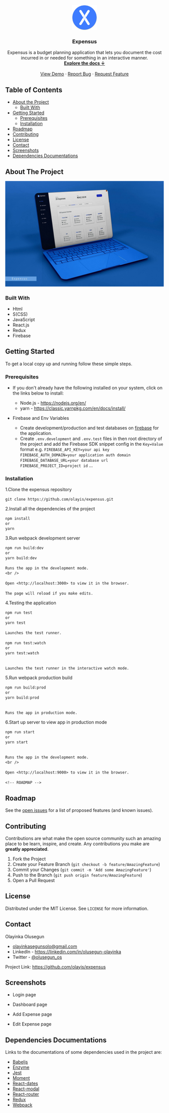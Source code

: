 <!-- PROJECT LOGO -->
<br />
<p align="center">
  <img src="public/android-chrome-512x512.png" alt="Logo" width="80" height="80">
  
  <h3 align="center">Expensus</h3>

  <p align="center">
    Expensus is a budget planning application that lets you document the cost incurred in or needed for something in an interactive manner.
    <br />
    <a href="#table-of-contents"><strong>Explore the docs ↓</strong></a>
    <br />
    <br />
    <a href="https://expensus.herokuapp.com" target="_blank">View Demo</a>
    ·
    <a href="https://github.com/olayis/expensus/issues">Report Bug</a>
    ·
    <a href="https://github.com/olayis/expensus/issues">Request Feature</a>
  </p>
</p>

<!-- TABLE OF CONTENTS -->

## Table of Contents

- [About the Project](#about-the-project)
  - [Built With](#built-with)
- [Getting Started](#getting-started)
  - [Prerequisites](#prerequisites)
  - [Installation](#installation)
- [Roadmap](#roadmap)
- [Contributing](#contributing)
- [License](#license)
- [Contact](#contact)
- [Screenshots](#screenshots)
- [Dependencies Documentations](#dependencies-documentations)

<!-- ABOUT THE PROJECT -->

## About The Project

<img src="public/img/screenshot.jpg" alt="Screenshot" style="max-width: 100%; height: auto;">

### Built With

- Html
- S(CSS)
- JavaScript
- React.js
- Redux
- Firebase

<!-- GETTING STARTED -->

## Getting Started

To get a local copy up and running follow these simple steps.

### Prerequisites

- If you don't already have the following installed on your system, click on the links below to install:

  - Node.js - <https://nodejs.org/en/>
  - yarn - <https://classic.yarnpkg.com/en/docs/install/>

- Firebase and Env Variables

  - Create development/production and test databases on [firebase](https://console.firebase.google.com/) for the application.
  - Create `.env.development` and `.env.test` files in then root directory of the project and add the Firebase SDK snippet config in
    the `Key=Value` format e.g.
    `FIREBASE_API_KEY=your api key`
    `FIREBASE_AUTH_DOMAIN=your application auth domain`
    `FIREBASE_DATABASE_URL=your database url`
    `FIREBASE_PROJECT_ID=project id`
    ...

### Installation

1.Clone the expensus repository
    
    git clone https://github.com/olayis/expensus.git

2.Install all the dependencies of the project

    npm install 
    or 
    yarn

3.Run webpack development server
    
    npm run build:dev
    or    
    yarn build:dev

    Runs the app in the development mode.
    <br />

    Open <http://localhost:3000> to view it in the browser.

    The page will reload if you make edits.

4.Testing the application
    
    npm run test
    or
    yarn test    

    Launches the test runner.

    npm run test:watch
    or
    yarn test:watch
    

    Launches the test runner in the interactive watch mode.

5.Run webpack production build

    npm run build:prod
    or
    yarn build:prod
    

    Runs the app in production mode.

6.Start up server to view app in production mode

    npm run start
    or
    yarn start    
    

    Runs the app in the development mode.
    <br />

    Open <http://localhost:9000> to view it in the browser.

    <!-- ROADMAP -->

## Roadmap

See the [open issues](https://github.com/olayis/expensus/issues) for a list of proposed features (and known issues).

<!-- CONTRIBUTING -->

## Contributing

Contributions are what make the open source community such an amazing place to be learn, inspire, and create. Any contributions you make are **greatly appreciated**.

1. Fork the Project
2. Create your Feature Branch (`git checkout -b feature/AmazingFeature`)
3. Commit your Changes (`git commit -m 'Add some AmazingFeature'`)
4. Push to the Branch (`git push origin feature/AmazingFeature`)
5. Open a Pull Request

<!-- LICENSE -->

## License

Distributed under the MIT License. See `LICENSE` for more information.

<!-- CONTACT -->

## Contact

Olayinka Olusegun

- olayinkasegunsolo@gmail.com
- LinkedIn - <https://linkedin.com/in/olusegun-olayinka>
- Twitter - [@olusegun_os](https://twitter.com/olusegun_os)

Project Link: <https://github.com/olayis/expensus>

## Screenshots

- Login page

- Dashboard page

- Add Expense page

- Edit Expense page

## Dependencies Documentations

Links to the documentations of some dependencies used in the project are:

- [Babeljs](https://babeljs.io/docs/en/)
- [Enzyme](https://enzymejs.github.io/enzyme/docs/api/)
- [Jest](https://jestjs.io/docs/en/getting-started)
- [Moment](https://momentjs.com/docs/)
- [React-dates](https://github.com/airbnb/react-dates)
- [React-modal](https://www.npmjs.com/package/react-modal#api-documentation)
- [React-router](https://reactrouter.com/web/guides/quick-start)
- [Redux](https://redux.js.org/introduction/getting-started)
- [Webpack](https://webpack.js.org/concepts/)
